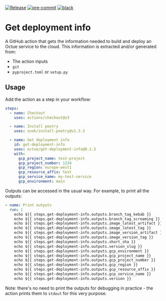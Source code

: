 [![Release](https://github.com/octue/get-deployment-info/actions/workflows/release.yml/badge.svg)](https://github.com/octue/get-deployment-info/actions/workflows/release.yml)
[![pre-commit](https://img.shields.io/badge/pre--commit-enabled-brightgreen?logo=pre-commit&logoColor=white)](https://github.com/pre-commit/pre-commit)
[![black](https://img.shields.io/badge/code%20style-black-000000.svg)](https://github.com/ambv/black)

# Get deployment info

A GitHub action that gets the information needed to build and deploy an Octue service to the cloud. This information is
extracted and/or generated from:

- The action inputs
- `git`
- `pyproject.toml` or `setup.py`

## Usage

Add the action as a step in your workflow:

```yaml
steps:
  - name: Checkout
    uses: actions/checkout@v3

  - name: Install poetry
    uses: snok/install-poetry@v1.3.3

  - name: Get deployment info
    id: get-deployment-info
    uses: octue/get-deployment-info@0.1.3
    with:
      gcp_project_name: test-project
      gcp_project_number: 1234
      gcp_region: europe-west1
      gcp_resource_affix: test
      gcp_service_name: my-test-service
      gcp_environment: main
```

Outputs can be accessed in the usual way. For example, to print all the outputs:

```yaml
- name: Print outputs
  run: |
    echo ${{ steps.get-deployment-info.outputs.branch_tag_kebab }}
    echo ${{ steps.get-deployment-info.outputs.branch_tag_screaming }}
    echo ${{ steps.get-deployment-info.outputs.image_latest_artifact }}
    echo ${{ steps.get-deployment-info.outputs.image_latest_tag }}
    echo ${{ steps.get-deployment-info.outputs.image_version_artifact }}
    echo ${{ steps.get-deployment-info.outputs.image_version_tag }}
    echo ${{ steps.get-deployment-info.outputs.short_sha }}
    echo ${{ steps.get-deployment-info.outputs.version_slug }}
    echo ${{ steps.get-deployment-info.outputs.gcp_environment }}
    echo ${{ steps.get-deployment-info.outputs.gcp_project_name }}
    echo ${{ steps.get-deployment-info.outputs.gcp_project_number }}
    echo ${{ steps.get-deployment-info.outputs.gcp_region }}
    echo ${{ steps.get-deployment-info.outputs.gcp_resource_affix }}
    echo ${{ steps.get-deployment-info.outputs.gcp_service_name }}
    echo ${{ steps.get-deployment-info.outputs.version }}
```

Note: there's no need to print the outputs for debugging in practice - the action prints them to `stdout` for this very
purpose.
